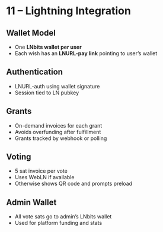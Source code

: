 # 11 – Lightning Integration

## Wallet Model

- One **LNbits wallet per user**
- Each wish has an **LNURL-pay link** pointing to user’s wallet

## Authentication

- LNURL-auth using wallet signature
- Session tied to LN pubkey

## Grants

- On-demand invoices for each grant
- Avoids overfunding after fulfillment
- Grants tracked by webhook or polling

## Voting

- 5 sat invoice per vote
- Uses WebLN if available
- Otherwise shows QR code and prompts preload

## Admin Wallet

- All vote sats go to admin’s LNbits wallet
- Used for platform funding and stats
